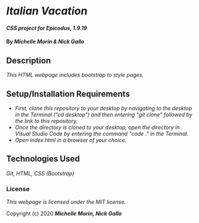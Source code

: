 # _Italian Vacation_

#### _CSS project for Epicodus, 1.9.19_

#### By _**Michelle Morin & Nick Gallo**_

## Description

_This HTML webpage includes bootstrap to style pages._

## Setup/Installation Requirements

* _First, clone this repository to your desktop by navigating to the desktop in the Terminal ("cd desktop") and then entering "git clone" followed by the link to this repository._
* _Once the directory is cloned to your desktop, open the directory in Visual Studio Code by entering the command "code ." in the Terminal._
* _Open index.html in a browser of your choice._

## Technologies Used

_Git, HTML, CSS (Bootstrap)_

### License

*This webpage is licensed under the MIT license.*

Copyright (c) 2020 **_Michelle Morin, Nick Gallo_**